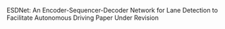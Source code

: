 ESDNet: An Encoder-Sequencer-Decoder Network for Lane Detection to Facilitate Autonomous Driving
Paper Under Revision
